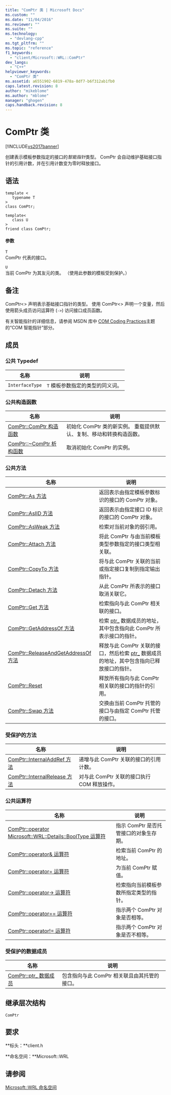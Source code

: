 ```yaml
---
title: "ComPtr 类 | Microsoft Docs"
ms.custom: ""
ms.date: "11/04/2016"
ms.reviewer: ""
ms.suite: ""
ms.technology: 
  - "devlang-cpp"
ms.tgt_pltfrm: ""
ms.topic: "reference"
f1_keywords: 
  - "client/Microsoft::WRL::ComPtr"
dev_langs: 
  - "C++"
helpviewer_keywords: 
  - "ComPtr 类"
ms.assetid: a6551902-6819-478a-8df7-b6f312ab1fb0
caps.latest.revision: 8
author: "mikeblome"
ms.author: "mblome"
manager: "ghogen"
caps.handback.revision: 8
---
```

# ComPtr 类
[!INCLUDE[vs2017banner](../assembler/inline/includes/vs2017banner.md)]

创建表示模板参数指定的接口的*智能指针*类型。 ComPtr 会自动维护基础接口指针的引用计数，并在引用计数变为零时释放接口。  
  
## 语法  
  
```  
template <  
   typename T  
>  
class ComPtr;  
  
template<  
   class U  
>  
friend class ComPtr;  
```  
  
#### 参数  
 `T`  
 ComPtr 代表的接口。  
  
 `U`  
 当前 ComPtr 为其友元的类。 （使用此参数的模板受到保护。）  
  
## 备注  
 ComPtr\<\> 声明表示基础接口指针的类型。 使用 ComPtr\<\> 声明一个变量，然后使用箭头成员访问运算符 \(`->`\) 访问接口成员函数。  
  
 有关智能指针的详细信息，请参阅 MSDN 库中 [COM Coding Practices](http://msdn.microsoft.com/zh-cn/76aca556-b4d6-4e67-a2a3-4439900f0c39)主题的“COM 智能指针”部分。  
  
## 成员  
  
### 公共 Typedef  
  
|名称|说明|  
|--------|--------|  
|`InterfaceType`|`T` 模板参数指定的类型的同义词。|  
  
### 公共构造函数  
  
|名称|说明|  
|--------|--------|  
|[ComPtr::ComPtr 构造函数](../windows/comptr-comptr-constructor.md)|初始化 ComPtr 类的新实例。 重载提供默认、复制、移动和转换构造函数。|  
|[ComPtr::~ComPtr 析构函数](../windows/comptr-tilde-comptr-destructor.md)|取消初始化 ComPtr 的实例。|  
  
### 公共方法  
  
|名称|说明|  
|--------|--------|  
|[ComPtr::As 方法](../windows/comptr-as-method.md)|返回表示由指定模板参数标识的接口的 ComPtr 对象。|  
|[ComPtr::AsIID 方法](../windows/comptr-asiid-method.md)|返回表示由指定接口 ID 标识的接口的 ComPtr 对象。|  
|[ComPtr::AsWeak 方法](../windows/comptr-asweak-method.md)|检索对当前对象的弱引用。|  
|[ComPtr::Attach 方法](../windows/comptr-attach-method.md)|将此 ComPtr 与由当前模板类型参数指定的接口类型相关联。|  
|[ComPtr::CopyTo 方法](../windows/comptr-copyto-method.md)|将与此 ComPtr 关联的当前或指定接口复制到指定输出指针。|  
|[ComPtr::Detach 方法](../windows/comptr-detach-method.md)|从此 ComPtr 所表示的接口取消关联它。|  
|[ComPtr::Get 方法](../windows/comptr-get-method.md)|检索指向与此 ComPtr 相关联的接口。|  
|[ComPtr::GetAddressOf 方法](../windows/comptr-getaddressof-method.md)|检索 [ptr\_](../windows/comptr-ptr-data-member.md) 数据成员的地址，其中包含指向此 ComPtr 所表示接口的指针。|  
|[ComPtr::ReleaseAndGetAddressOf 方法](../windows/comptr-releaseandgetaddressof-method.md)|释放与此 ComPtr 关联的接口，然后检索 [ptr\_](../windows/comptr-ptr-data-member.md) 数据成员的地址，其中包含指向已释放接口的指针。|  
|[ComPtr::Reset](../windows/comptr-reset.md)|释放所有指向与此 ComPtr 相关联的接口的指针的引用。|  
|[ComPtr::Swap 方法](../windows/comptr-swap-method.md)|交换由当前 ComPtr 托管的接口与由指定 ComPtr 托管的接口。|  
  
### 受保护的方法  
  
|名称|说明|  
|--------|--------|  
|[ComPtr::InternalAddRef 方法](../windows/comptr-internaladdref-method.md)|递增与此 ComPtr 关联的接口的引用计数。|  
|[ComPtr::InternalRelease 方法](../windows/comptr-internalrelease-method.md)|对与此 ComPtr 关联的接口执行 COM 释放操作。|  
  
### 公共运算符  
  
|名称|说明|  
|--------|--------|  
|[ComPtr::operator Microsoft::WRL::Details::BoolType 运算符](../windows/comptr-operator-microsoft-wrl-details-booltype-operator.md)|指示 ComPtr 是否托管接口的对象生存期。|  
|[ComPtr::operator& 运算符](../windows/comptr-operator-ampersand-operator.md)|检索当前 ComPtr 的地址。|  
|[ComPtr::operator\= 运算符](../windows/comptr-operator-assign-operator.md)|为当前 ComPtr 赋值。|  
|[ComPtr::operator\-\> 运算符](../windows/comptr-operator-arrow-operator.md)|检索指向当前模板参数所指定类型的指针。|  
|[ComPtr::operator\=\= 运算符](../windows/comptr-operator-equality-operator.md)|指示两个 ComPtr 对象是否相等。|  
|[ComPtr::operator\!\= 运算符](../windows/comptr-operator-inequality-operator.md)|指示两个 ComPtr 对象是否不相等。|  
  
### 受保护的数据成员  
  
|名称|说明|  
|--------|--------|  
|[ComPtr::ptr\_ 数据成员](../windows/comptr-ptr-data-member.md)|包含指向与此 ComPtr 相关联且由其托管的接口。|  
  
## 继承层次结构  
 `ComPtr`  
  
## 要求  
 **标头：**client.h  
  
 **命名空间：**Microsoft::WRL  
  
## 请参阅  
 [Microsoft::WRL 命名空间](../windows/microsoft-wrl-namespace.md)